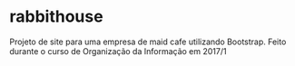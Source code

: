 # rabbithouse
Projeto de site para uma empresa de maid cafe utilizando Bootstrap. Feito durante o curso de Organização da Informação em 2017/1

